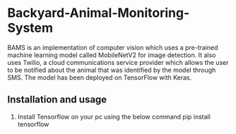 # Backyard-Animal-Monitoring-System
BAMS is an implementation of computer vision which uses a pre-trained machine learning model called MobileNetV2 for image detection.
It also uses Twilio, a cloud communications service provider which allows the user to be notified about the animal that was identified by the model through SMS.
The model has been deployed on TensorFlow with Keras.
## Installation and usage
1) Install Tensorflow on your pc using the below command
    pip install tensorflow